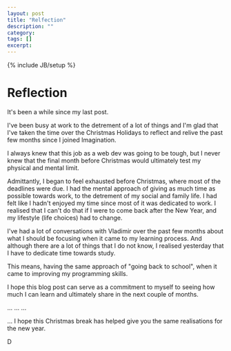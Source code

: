 ```yaml
---
layout: post
title: "Relfection"
description: ""
category: 
tags: []
excerpt: 
---
```

{% include JB/setup %}

# Reflection

It's been a while since my last post.

I've been busy at work to the detrement of a lot of things and I'm glad that I've taken the time over the Christmas Holidays to reflect and relive the past few months since I joined Imagination.

I always knew that this job as a web dev was going to be tough, but I never knew that the final month before Christmas would ultimately test my physical and mental limit.

Admittantly, I began to feel exhausted before Christmas, where most of the deadlines were due. I had the mental approach of giving as much time as possible towards work, to the detrement of my social and family life. I had felt like I hadn't enjoyed my time since most of it was dedicated to work. I realised that I can't do that if I were to come back after the New Year, and my lifestyle (life choices) had to change.

I've had a lot of conversations with Vladimir over the past few months about what I should be focusing when it came to my learning process. And although there are a lot of things that I do not know, I realised yesterday that I have to dedicate time towards study.

This means, having the same approach of "going back to school", when it came to improving my programming skills.

I hope this blog post can serve as a commitment to myself to seeing how much I can learn and ultimately share in the next couple of months.

...
...
...

... I hope this Christmas break has helped give you the same realisations for the new year.

D